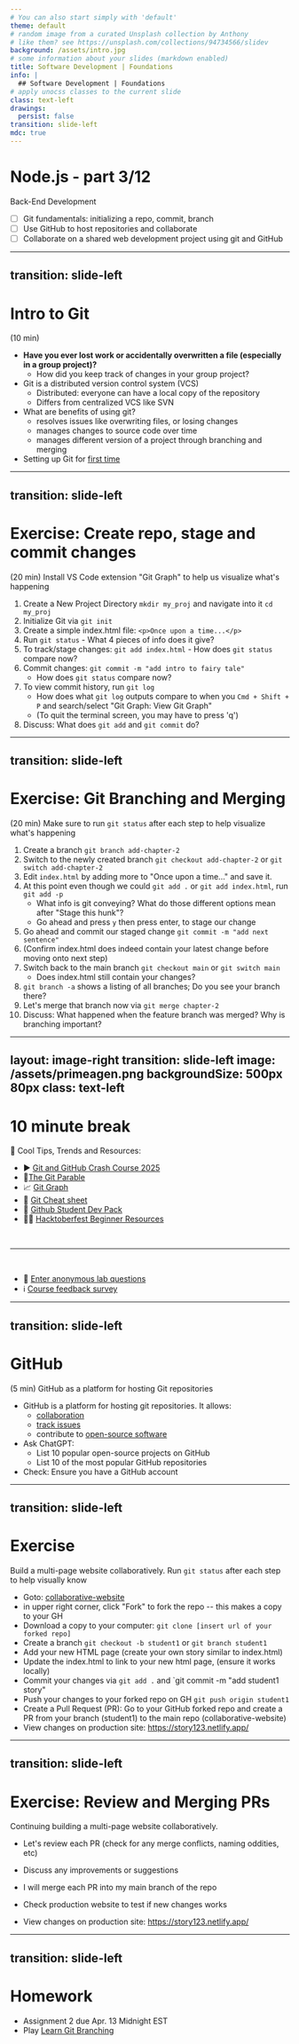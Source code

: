 ```yaml
---
# You can also start simply with 'default'
theme: default
# random image from a curated Unsplash collection by Anthony
# like them? see https://unsplash.com/collections/94734566/slidev
background: /assets/intro.jpg
# some information about your slides (markdown enabled)
title: Software Development | Foundations
info: |
  ## Software Development | Foundations
# apply unocss classes to the current slide
class: text-left
drawings:
  persist: false
transition: slide-left
mdc: true
---
```


# Node.js - part 3/12
Back-End Development
- [ ] Git fundamentals: initializing a repo, commit, branch
- [ ] Use GitHub to host repositories and collaborate
- [ ] Collaborate on a shared web development project using git and GitHub

<div class="abs-br m-6 text-xl">
  <a href="https://github.com/slidevjs/slidev" target="_blank" class="slidev-icon-btn">
    <carbon:logo-github />
  </a>
</div>

<!--
TODO: fill in anchor href above to point to github repo for these slides
-->

---
transition: slide-left
---

# Intro to Git
(10 min) 

- **Have you ever lost work or accidentally overwritten a file (especially in a group project)?**
   - How did you keep track of changes in your group project?
- Git is a distributed version control system (VCS)
   - Distributed: everyone can have a local copy of the repository
   - Differs from centralized VCS like SVN
- What are benefits of using git?
   - resolves issues like overwriting files, or losing changes
   - manages changes to source code over time
   - manages different version of a project through branching and merging
- Setting up Git for [first time](https://www.freecodecamp.org/news/learn-git-basics/#heading-how-to-configure-your-identity-in-git)

<!--
-->

---
transition: slide-left
---

# Exercise: Create repo, stage and commit changes
(20 min) Install VS Code extension "Git Graph" to help us visualize what's happening

1. Create a New Project Directory `mkdir my_proj` and navigate into it `cd my_proj` 
1. Initialize Git via `git init`
1. Create a simple index.html file: `<p>Once upon a time...</p>`
1. Run `git status` - What 4 pieces of info does it give?
1. To track/stage changes: `git add index.html` - How does `git status` compare now?
1. Commit changes: `git commit -m "add intro to fairy tale"`
   - How does `git status` compare now?
1. To view commit history, run `git log`
   - How does what `git log` outputs compare to when you `Cmd + Shift + P` and search/select "Git Graph: View Git Graph" 
   - (To quit the terminal screen, you may have to press 'q')
1. Discuss: What does `git add` and `git commit` do?

<!--
-->

---
transition: slide-left
---

# Exercise: Git Branching and Merging
(20 min) Make sure to run `git status` after each step to help visualize what's happening
 
1. Create a branch `git branch add-chapter-2`
1. Switch to the newly created branch `git checkout add-chapter-2` or `git switch add-chapter-2`
1. Edit `index.html` by adding more to "Once upon a time..." and save it.
1. At this point even though we could `git add .` or `git add index.html`, run `git add -p`
   - What info is git conveying? What do those different options mean after "Stage this hunk"?
   - Go ahead and press `y` then press enter, to stage our change 
1. Go ahead and commit our staged change `git commit -m "add next sentence"`
1. (Confirm index.html does indeed contain your latest change before moving onto next step)
1. Switch back to the main branch `git checkout main` or `git switch main`
   - Does index.html still contain your changes? 
1. `git branch -a` shows a listing of all branches; Do you see your branch there?
1. Let's merge that branch now via `git merge chapter-2`
1. Discuss: What happened when the feature branch was merged? Why is branching important?

<!--
-->

---
layout: image-right
transition: slide-left
image: /assets/primeagen.png
backgroundSize: 500px 80px
class: text-left
---

# 10 minute break

🍦 Cool Tips, Trends and Resources:

- ▶️ [Git and GitHub Crash Course 2025](https://www.youtube.com/watch?v=vA5TTz6BXhY)
- 🐺[The Git Parable](https://tom.preston-werner.com/2009/05/19/the-git-parable.html)
- 📈 [Git Graph](https://marketplace.visualstudio.com/items?itemName=mhutchie.git-graph)
- 🎲 [Git Cheat sheet](https://github.com/arslanbilal/git-cheat-sheet)
- 🎒 [Github Student Dev Pack](https://education.github.com/pack)
- 🧑‍💻 [Hacktoberfest Beginner Resources](https://hacktoberfest.com/participation/#beginner-resources)

<br>
<hr>
<br>

- 🧪 [Enter anonymous lab questions](https://docs.google.com/forms/d/e/1FAIpQLSevvGARdHQikso-uLqFCO481MABKE5HofuSrlzEPMNQ2ZLykw/viewform?usp=dialog)
- ℹ️ [Course feedback survey](https://circuitstream.typeform.com/to/ZoyYk7px#course_id=SoftwareAN&instructor=9514)

<!-- 
- take attendance
-->

---
transition: slide-left
---

# GitHub
(5 min) GitHub as a platform for hosting Git repositories

- GitHub is a platform for hosting git repositories.  It allows:
   - [collaboration](https://github.com/facebook/react/pull/32813)
   - [track issues](https://github.com/facebook/react/issues)
   - contribute to [open-source software](https://www.freecodecamp.org/news/how-to-contribute-to-open-source-handbook/)
- Ask ChatGPT: 
   - List 10 popular open-source projects on GitHub
   - List 10 of the most popular GitHub repositories
- Check: Ensure you have a GitHub account

<!--
-->

---
transition: slide-left
---

# Exercise
Build a multi-page website collaboratively. Run `git status` after each step to help visually know

- Goto: [collaborative-website](https://github.com/avcoder/collaborative-website)
- in upper right corner, click "Fork" to fork the repo -- this makes a copy to your GH
- Download a copy to your computer: `git clone [insert url of your forked repo]`
- Create a branch `git checkout -b student1` or `git branch student1`
- Add your new HTML page (create your own story similar to index.html)
- Update the index.html to link to your new html page, (ensure it works locally)
- Commit your changes via `git add .` and `git commit -m "add student1 story"
- Push your changes to your forked repo on GH `git push origin student1`
- Create a Pull Request (PR): Go to your GitHub forked repo and create a PR from your branch (student1) to the main repo (collaborative-website)
- View changes on production site: https://story123.netlify.app/

---
transition: slide-left
---

# Exercise: Review and Merging PRs
Continuing building a multi-page website collaboratively.

- Let's review each PR (check for any merge conflicts, naming oddities, etc)
- Discuss any improvements or suggestions
- I will merge each PR into my main branch of the repo 
- Check production website to test if new changes works

- View changes on production site: https://story123.netlify.app/


---
transition: slide-left
---

# Homework

- Assignment 2 due Apr. 13 Midnight EST
- Play [Learn Git Branching](https://learngitbranching.js.org/)